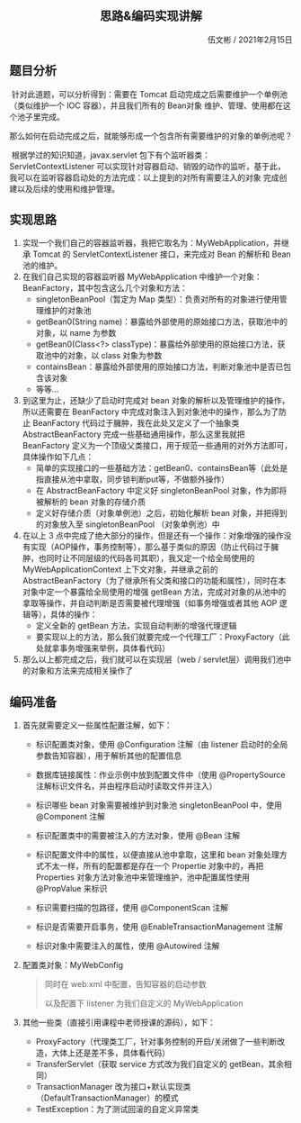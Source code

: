 <center><h2>思路&编码实现讲解</h2></center>

<p align=right>伍文彬 / 2021年2月15日</p>

## 题目分析

​	针对此道题，可以分析得到：需要在 Tomcat 启动完成之后需要维护一个单例池（类似维护一个 IOC 容器），并且我们所有的 Bean对象 维护、管理、使用都在这个池子里完成。

​	那么如何在启动完成之后，就能够形成一个包含所有需要维护的对象的单例池呢？

​	根据学过的知识知道，javax.servlet 包下有个监听器类：ServletContextListener 可以实现针对容器启动、销毁的动作的监听，基于此，我可以在监听容器启动处的方法完成：以上提到的对所有需要注入的对象 完成创建以及后续的使用和维护管理。

## 实现思路

1. 实现一个我们自己的容器监听器，我把它取名为：MyWebApplication，并继承 Tomcat 的 ServletContextListener 接口，来完成对 Bean 的解析和 Bean 池的维护。
2. 在我们自己实现的容器监听器 MyWebApplication 中维护一个对象：BeanFactory，其中包含这么几个对象和方法：
   - singletonBeanPool（暂定为 Map 类型）：负责对所有的对象进行使用管理维护的对象池
   - getBean0(String name)：暴露给外部使用的原始接口方法，获取池中的对象，以 name 为参数
   - getBean0(Class<?> classType)：暴露给外部使用的原始接口方法，获取池中的对象，以 class 对象为参数
   - containsBean：暴露给外部使用的原始接口方法，判断对象池中是否已包含该对象
   - 等等...
3. 到这里为止，还缺少了启动时完成对 bean 对象的解析以及管理维护的操作，所以还需要在 BeanFactory 中完成对象注入到对象池中的操作，那么为了防止 BeanFactory 代码过于臃肿，我在此处又定义了一个抽象类 AbstractBeanFactory 完成一些基础通用操作，那么这里我就把 BeanFactory 定义为一个顶级父类接口，用于规范一些通用的对外方法即可，具体操作如下几点：
   - 简单的实现接口的一些基础方法：getBean0、containsBean等（此处是指直接从池中拿取，同步锁判断put等，不做额外操作）
   - 在 AbstractBeanFactory 中定义好 singletonBeanPool 对象，作为即将被解析的 bean 对象的存储介质
   - 定义好存储介质（对象单例池）之后，初始化解析 bean 对象，并把得到的对象放入至 singletonBeanPool （对象单例池）中
4. 在以上 3 点中完成了绝大部分的操作，但是还有一个操作：对象增强的操作没有实现（AOP操作，事务控制等），那么基于类似的原因（防止代码过于臃肿，也同时让不同层级的代码各司其职），我又定一个给全局使用的 MyWebApplicationContext 上下文对象，并继承之前的 AbstractBeanFactory（为了继承所有父类和接口的功能和属性），同时在本对象中定一个暴露给全局使用的增强 getBean 方法，完成对对象的从池中的拿取等操作，并自动判断是否需要被代理增强（如事务增强或者其他 AOP 逻辑等），具体的操作：
   - 定义全新的 getBean 方法，实现自动判断的增强代理逻辑
   - 要实现以上的方法，那么我们就要完成一个代理工厂：ProxyFactory（此处就拿事务增强来举例，具体看代码）
5. 那么以上都完成之后，我们就可以在实现层（web / servlet层）调用我们池中的对象和方法来完成相关操作了

## 编码准备

1. 首先就需要定义一些属性配置注解，如下：

   - 标识配置类对象，使用 @Configuration 注解（由 listener 启动时的全局参数告知容器），用于解析其他的配置信息

   - 数据库链接属性：作业示例中放到配置文件中（使用 @PropertySource 注解标识文件名，并由程序启动时读取文件并注入）
   - 标识哪些 bean 对象需要被维护到对象池 singletonBeanPool 中，使用 @Component 注解
   - 标识配置类中的需要被注入的方法对象，使用 @Bean 注解
   - 标识配置文件中的属性，以便直接从池中拿取，这里和 bean 对象处理方式不太一样，所有的配置都是存在一个 Propertie 对象中的，再把 Properties 对象方法对象池中来管理维护，池中配置属性使用 @PropValue 来标识
   - 标识需要扫描的包路径，使用 @ComponentScan 注解
   - 标识是否需要开启事务，使用 @EnableTransactionManagement 注解
   - 标识对象中需要注入的属性，使用 @Autowired 注解

2. 配置类对象：MyWebConfig

   > 同时在 web.xml 中配置，告知容器的启动参数
   >
   > 以及配置下 listener 为我们自定义的 MyWebApplication

3. 其他一些类（直接引用课程中老师授课的源码），如下：

   - ProxyFactory（代理类工厂，针对事务控制的开启/关闭做了一些判断改造，大体上还是差不多，具体看代码）
   - TransferServlet（获取 service 方式改为我们自定义的 getBean，其余相同）
   - TransactionManager 改为接口+默认实现类（DefaultTransactionManager）的模式
   - TestException：为了测试回滚的自定义异常类

